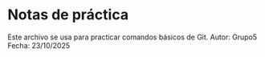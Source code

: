 # Notas de práctica

Este archivo se usa para practicar comandos básicos de Git.
Autor: Grupo5
Fecha: 23/10/2025
